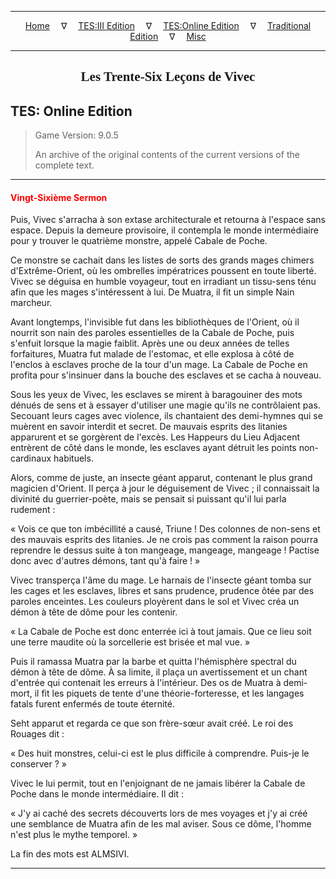 
---

<!-- Jekyll Page Links -->

<center>
<a href="../../../../index.html">Home</a>
&emsp;&nabla;&emsp;
<a href="../../../index-tes3.html">TES:III Edition</a>
&emsp;&nabla;&emsp;
<a href="../../../index-teso.html">TES:Online Edition</a>
&emsp;&nabla;&emsp;
<a href="../../../index-traditional.html">Traditional Edition</a>
&emsp;&nabla;&emsp;
<a href="../../../index-misc.html">Misc</a>
</center>

<!-- Markdown Body Below: -->

---

<center>
<h2><span style="font-family:Georgia">Les Trente-Six Leçons de Vivec</span></h2>
</center>

## TES: Online Edition

> Game Version: 9.0.5
>
> An archive of the original contents of the current versions of the complete text.

---

#### <span style="color:red">Vingt-Sixième Sermon</span>

Puis, Vivec s'arracha à son extase architecturale et retourna à l'espace sans espace. Depuis la demeure provisoire, il contempla le monde intermédiaire pour y trouver le quatrième monstre, appelé Cabale de Poche.

Ce monstre se cachait dans les listes de sorts des grands mages chimers d'Extrême-Orient, où les ombrelles impératrices poussent en toute liberté. Vivec se déguisa en humble voyageur, tout en irradiant un tissu-sens ténu afin que les mages s'intéressent à lui. De Muatra, il fit un simple Nain marcheur.

Avant longtemps, l'invisible fut dans les bibliothèques de l'Orient, où il nourrit son nain des paroles essentielles de la Cabale de Poche, puis s'enfuit lorsque la magie faiblit. Après une ou deux années de telles forfaitures, Muatra fut malade de l'estomac, et elle explosa à côté de l'enclos à esclaves proche de la tour d'un mage. La Cabale de Poche en profita pour s'insinuer dans la bouche des esclaves et se cacha à nouveau.

Sous les yeux de Vivec, les esclaves se mirent à baragouiner des mots dénués de sens et à essayer d'utiliser une magie qu'ils ne contrôlaient pas. Secouant leurs cages avec violence, ils chantaient des demi-hymnes qui se muèrent en savoir interdit et secret. De mauvais esprits des litanies apparurent et se gorgèrent de l'excès. Les Happeurs du Lieu Adjacent entrèrent de côté dans le monde, les esclaves ayant détruit les points non-cardinaux habituels.

Alors, comme de juste, an insecte géant apparut, contenant le plus grand magicien d'Orient. Il perça à jour le déguisement de Vivec ; il connaissait la divinité du guerrier-poète, mais se pensait si puissant qu'il lui parla rudement :

« Vois ce que ton imbécillité a causé, Triune ! Des colonnes de non-sens et des mauvais esprits des litanies. Je ne crois pas comment la raison pourra reprendre le dessus suite à ton mangeage, mangeage, mangeage ! Pactise donc avec d'autres démons, tant qu'à faire ! »

Vivec transperça l'âme du mage. Le harnais de l'insecte géant tomba sur les cages et les esclaves, libres et sans prudence, prudence ôtée par des paroles enceintes. Les couleurs ployèrent dans le sol et Vivec créa un démon à tête de dôme pour les contenir.

« La Cabale de Poche est donc enterrée ici à tout jamais. Que ce lieu soit une terre maudite où la sorcellerie est brisée et mal vue. »

Puis il ramassa Muatra par la barbe et quitta l'hémisphère spectral du démon à tête de dôme. À sa limite, il plaça un avertissement et un chant d'entrée qui contenait les erreurs à l'intérieur. Des os de Muatra à demi-mort, il fit les piquets de tente d'une théorie-forteresse, et les langages fatals furent enfermés de toute éternité.

Seht apparut et regarda ce que son frère-sœur avait créé. Le roi des Rouages dit :

« Des huit monstres, celui-ci est le plus difficile à comprendre. Puis-je le conserver ? »

Vivec le lui permit, tout en l'enjoignant de ne jamais libérer la Cabale de Poche dans le monde intermédiaire. Il dit :

« J'y ai caché des secrets découverts lors de mes voyages et j'y ai créé une semblance de Muatra afin de les mal aviser. Sous ce dôme, l'homme n'est plus le mythe temporel. »

La fin des mots est ALMSIVI.

---
